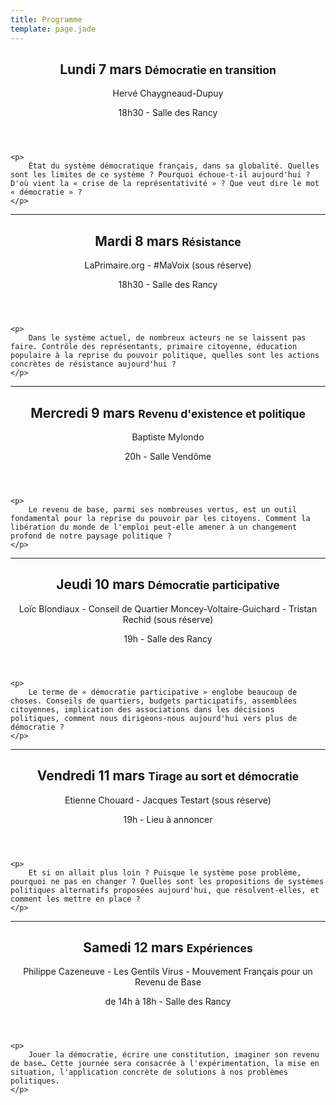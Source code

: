 ```yaml
---
title: Programme
template: page.jade
---
```


<section class="event">
    <header>
        <h2>Lundi 7 mars <small>Démocratie en transition</small></h2>
        <p class="speakers">Hervé Chaygneaud-Dupuy</p>
        <p class="infos">18h30 - Salle des Rancy</p>
    </header>

    <p>
        État du système démocratique français, dans sa globalité. Quelles sont les limites de ce système ? Pourquoi échoue-t-il aujourd'hui ? D'où vient la « crise de la représentativité » ? Que veut dire le mot « démocratie » ?
    </p>
</section>

<hr>

<section class="event">
    <header>
        <h2>Mardi 8 mars <small>Résistance</small></h2>
        <p class="speakers">LaPrimaire.org - #MaVoix (sous réserve)</p>
        <p class="infos">18h30 - Salle des Rancy</p>
    </header>

    <p>
        Dans le système actuel, de nombreux acteurs ne se laissent pas faire. Contrôle des représentants, primaire citoyenne, éducation populaire à la reprise du pouvoir politique, quelles sont les actions concrètes de résistance aujourd'hui ?
    </p>
</section>

<hr>

<section class="event">
    <header>
        <h2>Mercredi 9 mars <small>Revenu d'existence et politique</small></h2>
        <p class="speakers">Baptiste Mylondo</p>
        <p class="infos">20h - Salle Vendôme</p>
    </header>

    <p>
        Le revenu de base, parmi ses nombreuses vertus, est un outil fondamental pour la reprise du pouvoir par les citoyens. Comment la libération du monde de l'emploi peut-elle amener à un changement profond de notre paysage politique ?
    </p>
</section>

<hr>

<section class="event">
    <header>
        <h2>Jeudi 10 mars <small>Démocratie participative</small></h2>
        <p class="speakers">Loïc Blondiaux - Conseil de Quartier Moncey-Voltaire-Guichard - Tristan Rechid (sous réserve)</p>
        <p class="infos">19h - Salle des Rancy</p>
    </header>

    <p>
        Le terme de « démocratie participative » englobe beaucoup de choses. Conseils de quartiers, budgets participatifs, assemblées citoyennes, implication des associations dans les décisions politiques, comment nous dirigeons-nous aujourd'hui vers plus de démocratie ?
    </p>
</section>

<hr>

<section class="event">
    <header>
        <h2>Vendredi 11 mars <small>Tirage au sort et démocratie</small></h2>
        <p class="speakers">Etienne Chouard - Jacques Testart (sous réserve)</p>
        <p class="infos">19h - Lieu à annoncer</p>
    </header>

    <p>
        Et si on allait plus loin ? Puisque le système pose problème, pourquoi ne pas en changer ? Quelles sont les propositions de systèmes politiques alternatifs proposées aujourd'hui, que résolvent-elles, et comment les mettre en place ?
    </p>
</section>

<hr>

<section class="event">
    <header>
        <h2>Samedi 12 mars <small>Expériences</small></h2>
        <p class="speakers">Philippe Cazeneuve - Les Gentils Virus - Mouvement Français pour un Revenu de Base</p>
        <p class="infos">de 14h à 18h - Salle des Rancy</p>
    </header>

    <p>
        Jouer la démocratie, écrire une constitution, imaginer son revenu de base… Cette journée sera consacrée à l'expérimentation, la mise en situation, l'application concrète de solutions à nos problèmes politiques.
    </p>
</section>
